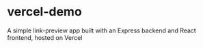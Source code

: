 # vercel-demo
A simple link-preview app built with an Express backend and React frontend, hosted on Vercel 
